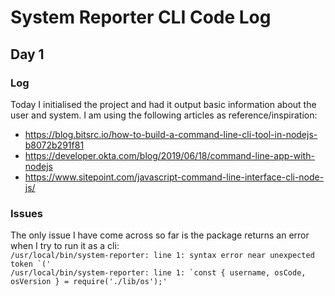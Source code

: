 # System Reporter CLI Code Log

## Day 1

### Log

Today I initialised the project and had it output basic information about the user and system. I am using the following articles as reference/inspiration:

- https://blog.bitsrc.io/how-to-build-a-command-line-cli-tool-in-nodejs-b8072b291f81
- https://developer.okta.com/blog/2019/06/18/command-line-app-with-nodejs
- https://www.sitepoint.com/javascript-command-line-interface-cli-node-js/

### Issues

The only issue I have come across so far is the package returns an error when I try to run it as a cli:  
`` /usr/local/bin/system-reporter: line 1: syntax error near unexpected token `(' ``  
`` /usr/local/bin/system-reporter: line 1: `const { username, osCode, osVersion } = require('./lib/os');'  ``
